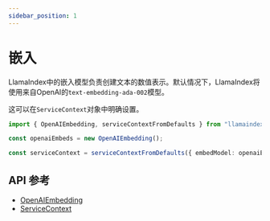 ```yaml
---
sidebar_position: 1
---
```


# 嵌入

LlamaIndex中的嵌入模型负责创建文本的数值表示。默认情况下，LlamaIndex将使用来自OpenAI的`text-embedding-ada-002`模型。

这可以在`ServiceContext`对象中明确设置。

```typescript
import { OpenAIEmbedding, serviceContextFromDefaults } from "llamaindex";

const openaiEmbeds = new OpenAIEmbedding();

const serviceContext = serviceContextFromDefaults({ embedModel: openaiEmbeds });
```

## API 参考

- [OpenAIEmbedding](../../api/classes/OpenAIEmbedding.md)
- [ServiceContext](../../api/interfaces/ServiceContext.md)
